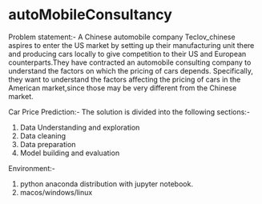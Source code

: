 # autoMobileConsultancy

Problem statement:- 
A Chinese automobile company Teclov_chinese aspires to enter the US market by setting up their manufacturing unit there and 
producing cars locally to give competition to their US and European counterparts.They have contracted an automobile consulting 
company to understand the factors on which the pricing of cars depends. Specifically, they want to understand the factors 
affecting the pricing of cars in the American market,since those may be very different from the Chinese market.

Car Price Prediction:-
  The solution is divided into the following sections:- 

   1. Data Understanding and exploration
   2. Data cleaning
   3. Data preparation
   4. Model building and evaluation
   

Environment:- 
1. python anaconda distribution with jupyter notebook.
2. macos/windows/linux
   
   
